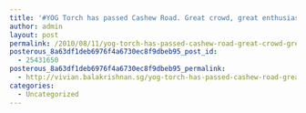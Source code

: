```yaml
---
title: '#YOG Torch has passed Cashew Road. Great crowd, great enthusiasm.'
author: admin
layout: post
permalink: /2010/08/11/yog-torch-has-passed-cashew-road-great-crowd-great-enthusiasm/
posterous_8a63df1deb6976f4a6730ec8f9dbeb95_post_id:
  - 25431650
posterous_8a63df1deb6976f4a6730ec8f9dbeb95_permalink:
  - http://vivian.balakrishnan.sg/yog-torch-has-passed-cashew-road-great-crowd
categories:
  - Uncategorized
---
```

